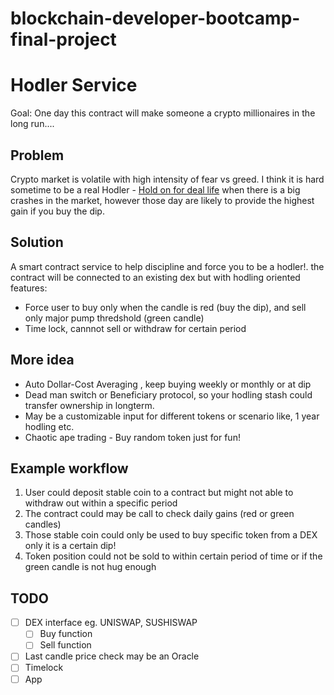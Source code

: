 # blockchain-developer-bootcamp-final-project

# **Hodler Service**
Goal: One day this contract will make someone a crypto millionaires in the long run....

## **Problem**
Crypto market is volatile with high intensity of fear vs greed. I think it is hard sometime to be a real Hodler - [Hold on for deal life]( https://www.investopedia.com/terms/h/hodl.asp) when there is a big crashes in the market, however those day are likely to provide the highest gain if you buy the dip. 

## **Solution**
A smart contract service to help discipline and force you to be a hodler!. the contract will be connected to an existing dex but with hodling oriented features:
* Force user to buy only when the candle is red (buy the dip), and sell only major pump thredshold (green candle)
* Time lock, cannnot sell or withdraw for certain period

## **More idea** 
* Auto Dollar-Cost Averaging , keep buying weekly or monthly or at dip
* Dead man switch or Beneficiary protocol, so your hodling stash could transfer ownership in longterm.
* May be a customizable input for different tokens or scenario like, 1 year hodling etc.
* Chaotic ape trading - Buy random token just for fun!

## **Example workflow**
1. User could deposit stable coin to a contract but might not able to withdraw out within a specific period
2. The contract could may be call to check daily gains (red or green candles)
3. Those stable coin could only be used to buy specific token from a DEX only it is a certain dip!
4. Token position could not be sold to within certain period of time or if the green candle is not hug enough

## **TODO**
- [ ] DEX interface eg. UNISWAP, SUSHISWAP
  - [ ] Buy function
  - [ ] Sell function
- [ ] Last candle price check may be an Oracle
- [ ] Timelock
- [ ] App

